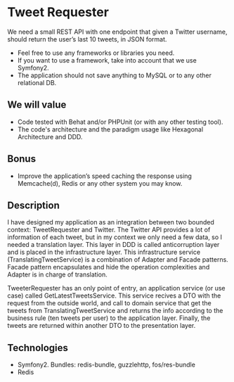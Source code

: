 # Tweet Requester

We need a small REST API with one endpoint that given a Twitter username, should return the user’s last 10 tweets, in JSON format.
 
 * Feel free to use any frameworks or libraries you need. 
 * If you want to use a framework, take into account that we use Symfony2.
 * The application should not save anything to MySQL or to any other relational DB.

## We will value

 * Code tested with Behat and/or PHPUnit (or with any other testing tool).
 * The code's architecture and the paradigm usage like Hexagonal Architecture and DDD.

## Bonus

 * Improve the application’s speed caching the response using Memcache(d), Redis or any other system you may know.

## Description

I have designed my application as an integration between two bounded context: TweetRequester and Twitter. The Twitter API
provides a lot of information of each tweet, but in my context we only need a few data, so I needed a translation layer.
This layer in DDD is called anticorruption layer and is placed in the infrastructure layer. This infrastructure service 
(TranslatingTweetService) is a combination of Adapter and Facade patterns. Facade pattern encapsulates and hide the operation
complexities and Adapter is in charge of translation.

TweeterRequester has an only point of entry, an application service (or use case) called GetLatestTweetsService. This service recives
a DTO with the request from the outside world, and call to domain service that get the tweets from TranslatingTweetService
and returns the info according to the business rule (ten tweets per user) to the application layer. Finally, the tweets are
returned within another DTO to the presentation layer.

## Technologies

 * Symfony2. Bundles: redis-bundle, guzzlehttp, fos/res-bundle
 * Redis
